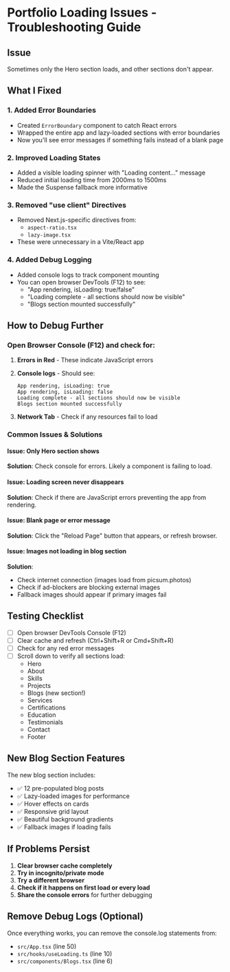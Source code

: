 # Portfolio Loading Issues - Troubleshooting Guide

## Issue

Sometimes only the Hero section loads, and other sections don't appear.

## What I Fixed

### 1. **Added Error Boundaries**

- Created `ErrorBoundary` component to catch React errors
- Wrapped the entire app and lazy-loaded sections with error boundaries
- Now you'll see error messages if something fails instead of a blank page

### 2. **Improved Loading States**

- Added a visible loading spinner with "Loading content..." message
- Reduced initial loading time from 2000ms to 1500ms
- Made the Suspense fallback more informative

### 3. **Removed "use client" Directives**

- Removed Next.js-specific directives from:
  - `aspect-ratio.tsx`
  - `lazy-image.tsx`
- These were unnecessary in a Vite/React app

### 4. **Added Debug Logging**

- Added console logs to track component mounting
- You can open browser DevTools (F12) to see:
  - "App rendering, isLoading: true/false"
  - "Loading complete - all sections should now be visible"
  - "Blogs section mounted successfully"

## How to Debug Further

### Open Browser Console (F12) and check for:

1. **Errors in Red** - These indicate JavaScript errors
2. **Console logs** - Should see:

   ```
   App rendering, isLoading: true
   App rendering, isLoading: false
   Loading complete - all sections should now be visible
   Blogs section mounted successfully
   ```

3. **Network Tab** - Check if any resources fail to load

### Common Issues & Solutions

#### Issue: Only Hero section shows

**Solution**: Check console for errors. Likely a component is failing to load.

#### Issue: Loading screen never disappears

**Solution**: Check if there are JavaScript errors preventing the app from rendering.

#### Issue: Blank page or error message

**Solution**: Click the "Reload Page" button that appears, or refresh browser.

#### Issue: Images not loading in blog section

**Solution**:

- Check internet connection (images load from picsum.photos)
- Check if ad-blockers are blocking external images
- Fallback images should appear if primary images fail

## Testing Checklist

- [ ] Open browser DevTools Console (F12)
- [ ] Clear cache and refresh (Ctrl+Shift+R or Cmd+Shift+R)
- [ ] Check for any red error messages
- [ ] Scroll down to verify all sections load:
  - Hero
  - About
  - Skills
  - Projects
  - Blogs (new section!)
  - Services
  - Certifications
  - Education
  - Testimonials
  - Contact
  - Footer

## New Blog Section Features

The new blog section includes:

- ✅ 12 pre-populated blog posts
- ✅ Lazy-loaded images for performance
- ✅ Hover effects on cards
- ✅ Responsive grid layout
- ✅ Beautiful background gradients
- ✅ Fallback images if loading fails

## If Problems Persist

1. **Clear browser cache completely**
2. **Try in incognito/private mode**
3. **Try a different browser**
4. **Check if it happens on first load or every load**
5. **Share the console errors** for further debugging

## Remove Debug Logs (Optional)

Once everything works, you can remove the console.log statements from:

- `src/App.tsx` (line 50)
- `src/hooks/useLoading.ts` (line 10)
- `src/components/Blogs.tsx` (line 6)
